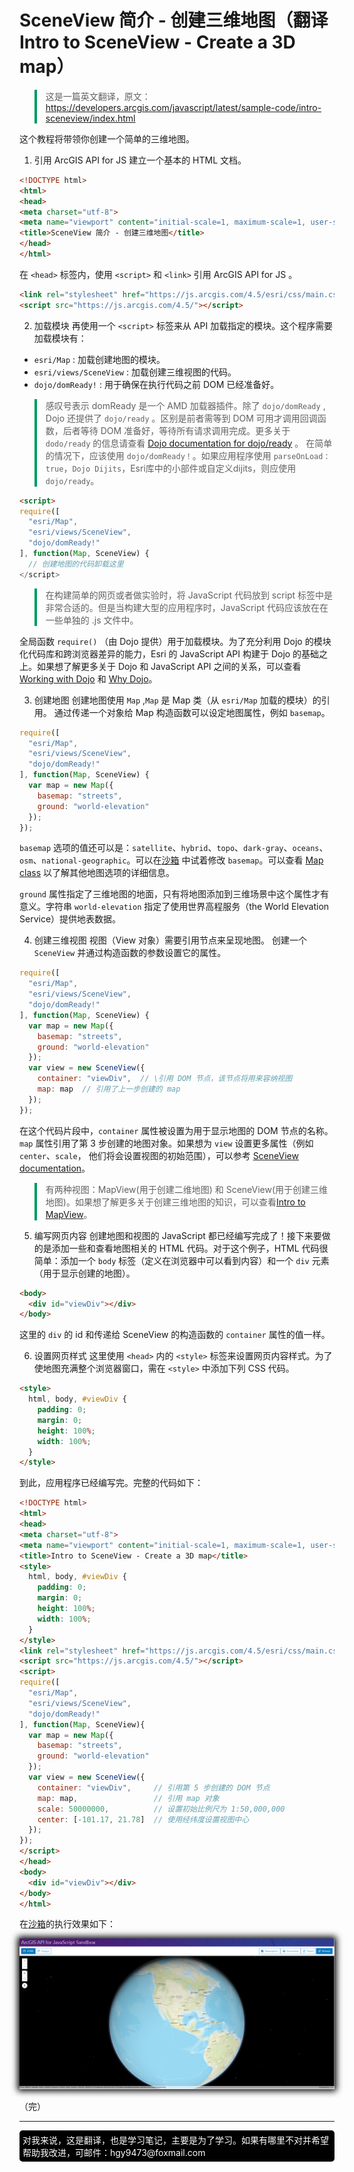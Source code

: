 [//]: # (自定义一点样式)
<style>
html body blockquote{
    border-left:4px solid #009A61;
}

html body img{
    box-shadow: 0px 0px 10px 3px #000;
}
</style>

# SceneView 简介 - 创建三维地图（翻译 Intro to SceneView - Create a 3D map）
> 这是一篇英文翻译，原文：https://developers.arcgis.com/javascript/latest/sample-code/intro-sceneview/index.html

这个教程将带领你创建一个简单的三维地图。

1. 引用 ArcGIS API for JS
建立一个基本的 HTML 文档。
```html
<!DOCTYPE html>
<html>
<head>
<meta charset="utf-8">
<meta name="viewport" content="initial-scale=1, maximum-scale=1, user-scalable=no">
<title>SceneView 简介 - 创建三维地图</title>
</head>
</html>
```
在 `<head>` 标签内，使用 `<script>` 和 `<link>` 引用 ArcGIS API for JS 。
```html
<link rel="stylesheet" href="https://js.arcgis.com/4.5/esri/css/main.css">
<script src="https://js.arcgis.com/4.5/"></script>
```
2. 加载模块
再使用一个 `<script>` 标签来从 API 加载指定的模块。这个程序需要加载模块有：
- `esri/Map` : 加载创建地图的模块。
- `esri/views/SceneView` : 加载创建三维视图的代码。
- `dojo/domReady!` : 用于确保在执行代码之前 DOM 已经准备好。

> 感叹号表示 domReady 是一个 AMD 加载器插件。除了 `dojo/domReady` , Dojo 还提供了 `dojo/ready` 。区别是前者需等到 DOM 可用才调用回调函数，后者等待 DOM 准备好，等待所有请求调用完成。更多关于 `dodo/ready` 的信息请查看 [Dojo documentation for dojo/ready](http://dojotoolkit.org/reference-guide/1.10/dojo/ready.html) 。 在简单的情况下，应该使用 `dojo/domReady！`。如果应用程序使用 `parseOnLoad：true`，`Dojo Dijits`，Esri库中的小部件或自定义dijits，则应使用 `dojo/ready`。

```html
<script>
require([
  "esri/Map",
  "esri/views/SceneView",
  "dojo/domReady!"
], function(Map, SceneView) {
  // 创建地图的代码卸载这里
</script>
```

> 在构建简单的网页或者做实验时，将 JavaScript 代码放到 script 标签中是非常合适的。但是当构建大型的应用程序时，JavaScript 代码应该放在在一些单独的 .js 文件中。

全局函数 `require()` （由 Dojo 提供）用于加载模块。为了充分利用 Dojo 的模块化代码库和跨浏览器差异的能力，Esri 的 JavaScript API 构建于 Dojo 的基础之上。如果想了解更多关于 Dojo 和 JavaScript API 之间的关系，可以查看 [Working with Dojo](https://developers.arcgis.com/javascript/jshelp/inside_dojo.html) 和 [Why Dojo](https://developers.arcgis.com/javascript/jshelp/why_dojo.html)。

3. 创建地图
创建地图使用 `Map` ,`Map` 是 Map 类（从 `esri/Map` 加载的模块）的引用。 通过传递一个对象给 Map 构造函数可以设定地图属性，例如 `basemap`。

```javascript
require([
  "esri/Map",
  "esri/views/SceneView",
  "dojo/domReady!"
], function(Map, SceneView) {
  var map = new Map({
    basemap: "streets",
    ground: "world-elevation"
  });
});
```

`basemap` 选项的值还可以是：`satellite`、`hybrid`、`topo`、`dark-gray`、`oceans`、`osm`、`national-geographic`。可以在[沙箱](https://developers.arcgis.com/javascript/latest/sample-code/sandbox/index.html?sample=intro-mapview) 中试着修改 `basemap`。可以查看 [Map class](https://developers.arcgis.com/javascript/latest/api-reference/esri-Map.html) 以了解其他地图选项的详细信息。

`ground` 属性指定了三维地图的地面，只有将地图添加到三维场景中这个属性才有意义。字符串 `world-elevation` 指定了使用世界高程服务（the World Elevation Service）提供地表数据。

4. 创建三维视图
视图（View 对象）需要引用节点来呈现地图。
创建一个 `SceneView` 并通过构造函数的参数设置它的属性。

```javascript
require([
  "esri/Map",
  "esri/views/SceneView",
  "dojo/domReady!"
], function(Map, SceneView) {
  var map = new Map({
    basemap: "streets",
    ground: "world-elevation"
  });
  var view = new SceneView({
    container: "viewDiv",  // \引用 DOM 节点，该节点将用来容纳视图
    map: map  // 引用了上一步创建的 map 
  });
});
```

在这个代码片段中，`container` 属性被设置为用于显示地图的 DOM 节点的名称。`map` 属性引用了第 3 步创建的地图对象。如果想为 `view` 设置更多属性（例如 `center`、`scale`， 他们将会设置视图的初始范围），可以参考 [SceneView documentation](https://developers.arcgis.com/javascript/latest/api-reference/esri-views-SceneView.html)。

> 有两种视图：MapView(用于创建二维地图) 和 SceneView(用于创建三维地图)。如果想了解更多关于创建三维地图的知识，可以查看[Intro to MapView](https://developers.arcgis.com/javascript/latest/sample-code/intro-mapview/index.html)。

5. 编写网页内容
创建地图和视图的 JavaScript 都已经编写完成了！接下来要做的是添加一些和查看地图相关的 HTML 代码。对于这个例子，HTML 代码很简单：添加一个 `body` 标签（定义在浏览器中可以看到内容）和一个 `div` 元素（用于显示创建的地图）。
```html
<body>
  <div id="viewDiv"></div>
</body>
```

这里的 `div` 的 id 和传递给 SceneView 的构造函数的 `container` 属性的值一样。

6. 设置网页样式
这里使用 `<head>` 内的 `<style>` 标签来设置网页内容样式。为了使地图充满整个浏览器窗口，需在 `<style>` 中添加下列 CSS 代码。
```html
<style>
  html, body, #viewDiv {
    padding: 0;
    margin: 0;
    height: 100%;
    width: 100%;
  }
</style>
```
到此，应用程序已经编写完。完整的代码如下：
```html
<!DOCTYPE html>
<html>
<head>
<meta charset="utf-8">
<meta name="viewport" content="initial-scale=1, maximum-scale=1, user-scalable=no">
<title>Intro to SceneView - Create a 3D map</title>
<style>
  html, body, #viewDiv {
    padding: 0;
    margin: 0;
    height: 100%;
    width: 100%;
  }
</style>
<link rel="stylesheet" href="https://js.arcgis.com/4.5/esri/css/main.css">
<script src="https://js.arcgis.com/4.5/"></script>
<script>
require([
  "esri/Map",
  "esri/views/SceneView",
  "dojo/domReady!"
], function(Map, SceneView){
  var map = new Map({
    basemap: "streets",
    ground: "world-elevation"
  });
  var view = new SceneView({
    container: "viewDiv",     // 引用第 5 步创建的 DOM 节点
    map: map,                 // 引用 map 对象
    scale: 50000000,          // 设置初始比例尺为 1:50,000,000
    center: [-101.17, 21.78]  // 使用经纬度设置视图中心
  });
});
</script>
</head>
<body>
  <div id="viewDiv"></div>
</body>
</html>
```

在[沙箱](https://developers.arcgis.com/javascript/latest/sample-code/sandbox/index.html?sample=intro-sceneview)的执行效果如下：

![在沙箱中的执行效果](./images/intro3dview.png)

（完）

---
<footer style="background:#000;color:white;border-radius:5px;padding:5px;">
  对我来说，这是翻译，也是学习笔记，主要是为了学习。如果有哪里不对并希望帮助我改进，可邮件：hgy9473@foxmail.com
</footer>
